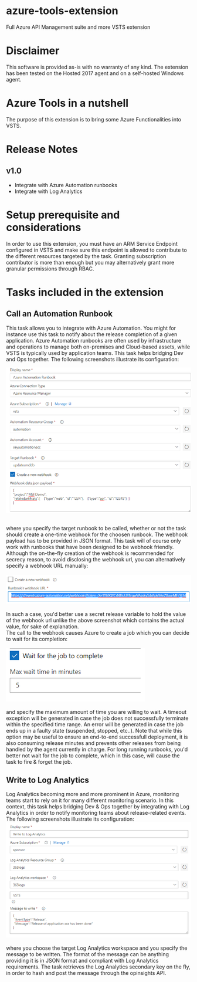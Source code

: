 # azure-tools-extension
Full Azure API Management suite and more VSTS extension
# Disclaimer
This software is provided as-is with no warranty of any kind. The extension has been tested on the Hosted 2017 agent and on a self-hosted Windows agent.
# Azure Tools in a nutshell
The purpose of this extension is to bring some Azure Functionalities into VSTS. 
# Release Notes
## v1.0
* Integrate with Azure Automation runbooks
* Integrate with Log Analytics

# Setup prerequisite and considerations
In order to use this extension, you must have an ARM Service Endpoint configured in VSTS and make sure this endpoint is allowed to contribute to the different resources targeted by the task. Granting subscription contributor is more than enough but you may alternatively grant more granular permissions through RBAC. 

# Tasks included in the extension
## Call an Automation Runbook
This task allows you to integrate with Azure Automation. You might for instance use this task to notify about the release completion of a given application. Azure Automation runbooks are often used by infrastructure and operations to manage both on-premises and Cloud-based assets, while VSTS is typically used by application teams. This task helps bridging Dev and Ops together. The following screenshots illustrate its configuration:<br/>

![Configuration of the Call an Automation Runbook task](images/runbookconfig1.png "Configuration of the Call an Automation Runbook task")<br/><br/>

where you specify the target runbook to be called, whether or not the task should create a one-time webhook for the choosen runbook. The webhook payload has to be provided in JSON format. This task will of course only work with runbooks that have been designed to be webhook friendly.<br/>
Although the on-the-fly creation of the webhook is recommended for secrecy reason, to avoid disclosing the webhook url, you can alternatively specify a webhook URL manually:<br/><br/>
![Webhook url](images/runbookconfig2.png "Webhook url")<br/><br/>
In such a case, you'd better use a secret release variable to hold the value of the webhook url unlike the above screenshot which contains the actual value, for sake of explanation.<br/>
The call to the webhook causes Azure to create a job which you can decide to wait for its completion:<br/><br/>
![Waiting for the job](images/runbookconfig3.png "Waiting for the job")<br/><br/>
and specify the maximum amount of time you are willing to wait. A timeout exception will be generated in case the job does not successfully terminate within the specified time range. An error will be generated in case the job ends up in a faulty state (suspended, stopped, etc..). Note that while this option may be useful to ensure an end-to-end successfull deployment, it is also consuming release minutes and prevents other releases from being handled by the agent currently in charge. For long running runbooks, you'd better not wait for the job to complete, which in this case, will cause the task to fire & forget the job.
## Write to Log Analytics
Log Analytics becoming more and more prominent in Azure, monitoring teams start to rely on it for many different monitoring scenario. In this context, this task helps bridging Dev & Ops together by integrating with Log Analytics in order to notify monitoring teams about release-related events. 
The following screenshots illustrate its configuration:<br/>
![Configuration of the Log Analytics task](images/laconfig1.png "Configuration of the Log Analytics task")<br/><br/>
where you choose the target Log Analytics workspace and you specify the message to be written. The format of the message can be anything providing it is in JSON format and compliant with Log Analytics requirements. The task retrieves the Log Analytics secondary key on the fly, in order to hash and post the message through the opinsights API. 